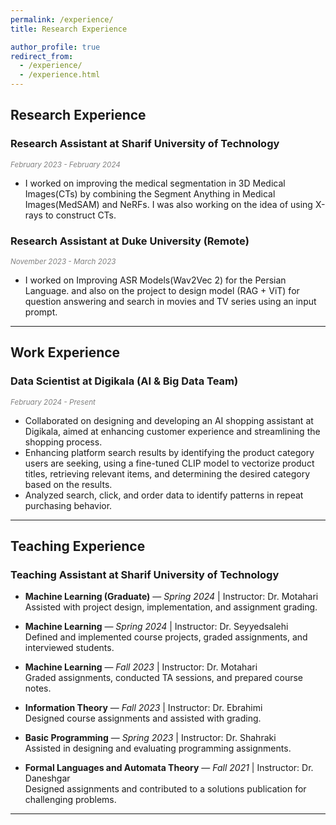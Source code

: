 ```yaml
---
permalink: /experience/
title: Research Experience

author_profile: true
redirect_from: 
  - /experience/
  - /experience.html
---
```


## **Research Experience**

### **Research Assistant at Sharif University of Technology**  
*<span style="font-size: smaller; color: gray;"> February 2023 - February 2024</span>*  
- I worked on improving the medical segmentation in 3D Medical Images(CTs) by combining the Segment Anything in Medical Images(MedSAM) and NeRFs. I was also working on the idea of using X-rays to construct CTs.

### **Research Assistant at Duke University (Remote)**  
*<span style="font-size: smaller; color: gray;"> November 2023 - March 2023</span>*  
- I worked on Improving ASR Models(Wav2Vec 2) for the Persian Language. and also on the project to design model (RAG + ViT) for question answering and search in movies and TV series using an input prompt. 

---

## **Work Experience**  

### **Data Scientist at Digikala (AI & Big Data Team)**  
*<span style="font-size: smaller; color: gray;"> February 2024 - Present</span>*
- Collaborated on designing and developing an AI shopping assistant at Digikala, aimed at enhancing customer experience and streamlining the shopping process.
- Enhancing platform search results by identifying the product category users are seeking, using a fine-tuned CLIP model to vectorize product titles, retrieving relevant items, and determining the desired category based on the results. 
- Analyzed search, click, and order data to identify patterns in repeat purchasing behavior.

---


## **Teaching Experience**  

### **Teaching Assistant at Sharif University of Technology**  
- **Machine Learning (Graduate)** — *Spring 2024* | Instructor: Dr. Motahari  
   Assisted with project design, implementation, and assignment grading.  

- **Machine Learning** — *Spring 2024* | Instructor: Dr. Seyyedsalehi  
   Defined and implemented course projects, graded assignments, and interviewed students.  

- **Machine Learning** — *Fall 2023* | Instructor: Dr. Motahari  
   Graded assignments, conducted TA sessions, and prepared course notes.  

- **Information Theory** — *Fall 2023* | Instructor: Dr. Ebrahimi  
   Designed course assignments and assisted with grading.  

- **Basic Programming** — *Spring 2023* | Instructor: Dr. Shahraki  
   Assisted in designing and evaluating programming assignments.  

- **Formal Languages and Automata Theory** — *Fall 2021* | Instructor: Dr. Daneshgar  
   Designed assignments and contributed to a solutions publication for challenging problems.  

---